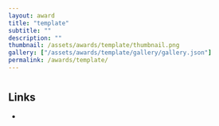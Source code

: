 ```yaml
---
layout: award
title: "template"
subtitle: ""
description: ""
thumbnail: /assets/awards/template/thumbnail.png
gallery: ["/assets/awards/template/gallery/gallery.json"]
permalink: /awards/template/
---
```


#

## Links

-
